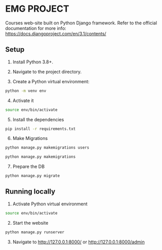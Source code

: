 # EMG PROJECT

Courses web-site built on Python Django framework.
Refer to the official documentation for more info: https://docs.djangoproject.com/en/3.1/contents/

## Setup

1. Install Python 3.8+.

2. Navigate to the project directory.

3. Create a Python virtual environment:
```bash
python -m venv env
```

4. Activate it 
```bash
source env/bin/activate
```

5. Install the dependencies
```bash
pip install -r requirements.txt
```

6. Make Migrations
```bash
python manage.py makemigrations users
```
```bash
python manage.py makemigrations
```

7. Prepare the DB
```bash
python manage.py migrate
```

## Running locally

1. Activate Python virtual environment 
```bash
source env/bin/activate
```

2. Start the website
```bash
python manage.py runserver
```

3. Navigate to http://127.0.0.1:8000/ or http://127.0.0.1:8000/admin
